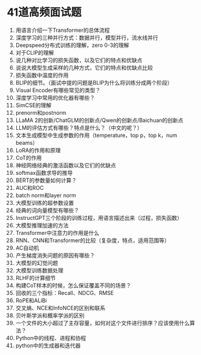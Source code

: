 # 41道高频面试题

1. 用语言介绍一下Transformer的总体流程
2. 深度学习的三种并行方式：数据并行，模型并行，流水线并行
3. Deepspeed分布式训练的理解，zero 0-3的理解
4. 对于CLIP的理解
5. 说几种对比学习的损失函数，以及它们的特点和优缺点
6. 说说大模型生成采样的几种方式，它们的特点和优缺点比较
7. 损失函数中温度的作用
8. BLIP的细节。（面试中提的问题是BLIP为什么将训练分成两个阶段）
9. Visual Encoder有哪些常见的类型？
10. 深度学习中常用的优化器有哪些？
11. SimCSE的理解
12. prenorm和postnorm
13. LLaMA 2的创新/ChatGLM的创新点/Qwen的创新点/Baichuan的创新点
14. LLM的评估方式有哪些？特点是什么？（中文的呢？）
15. 文本生成模型中生成参数的作用（temperature，top p，top k，num beams）
16. LoRA的作用和原理
17. CoT的作用
18. 神经网络经典的激活函数以及它们的优缺点
19. softmax函数求导的推导
20. BERT的参数量如何计算？
21. AUC和ROC
22. batch norm和layer norm
23. 大模型训练的超参数设置
24. 经典的词向量模型有哪些？
25. InstructGPT三个阶段的训练过程，用语言描述出来（过程，损失函数）
26. 大模型推理加速的方法
27. Transformer中注意力的作用是什么
28. RNN、CNN和Transformer的比较（复杂度，特点，适用范围等）
29. AC自动机
30. 产生梯度消失问题的原因有哪些？
31. 大模型的幻觉问题
32. 大模型训练数据处理
33. RLHF的计算细节
34. 构建CoT样本的时候，怎么保证覆盖不同的场景？
35. 回收的三个指标：Recall、NDCG、RMSE
36. RoPE和ALiBi
37. 交叉熵、NCE和InfoNCE的区别和联系
38. 贝叶斯学派和概率学派的区别
39. 一个文件的大小超过了主存容量，如何对这个文件进行排序？应该使用什么算法？
40. Python中的线程、进程和协程
41. python中的生成器和迭代器

